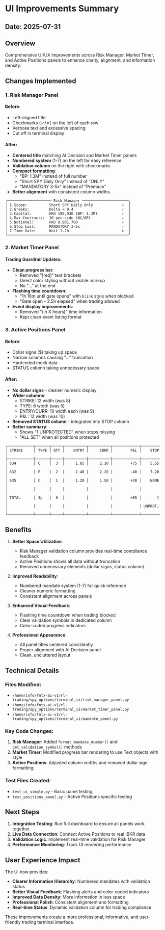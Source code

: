 # UI Improvements Summary

## Date: 2025-07-31

## Overview
Comprehensive UI/UX improvements across Risk Manager, Market Timer, and Active Positions panels to enhance clarity, alignment, and information density.

## Changes Implemented

### 1. Risk Manager Panel

#### Before:
- Left-aligned title
- Checkmarks (✓/✗) on the left of each row
- Verbose text and excessive spacing
- Cut off in terminal display

#### After:
- **Centered title** matching AI Decision and Market Timer panels
- **Numbered system** (1-7) on the left for easy reference
- **Validation column** on the right with checkmarks
- **Compact formatting**:
  - "BP: 1.3M" instead of full number
  - "Short SPY Daily Only" instead of "ONLY"
  - "MANDATORY 3-5x" instead of "Premium"
- **Better alignment** with consistent column widths

```
╭──────────────────── Risk Manager ─────────────────────╮
│ 1.Scope:          Short SPY Daily Only             ✓  │
│ 2.Greeks:         Delta < 0.4                      ✓  │
│ 3.Capital:        HKD 195,930 (BP: 1.3M)           ✓  │
│ 4.Max Contracts:  10 per side (0C/0P)              ✓  │
│ 5.Notional:       HKD 9,901,708                    ✓  │
│ 6.Stop Loss:      MANDATORY 3-5x                   ✓  │
│ 7.Time Gate:      Wait 1.2h                        ✗  │
╰───────────────────────────────────────────────────────╯
```

### 2. Market Timer Panel

#### Trading Guardrail Updates:
- **Clean progress bar**:
  - Removed "[red]" text brackets
  - Direct color styling without visible markup
  - No "..." at the end
- **Flashing time countdown**:
  - "1h 18m until gate opens" with `blink` style when blocked
  - "Gate open - 2.5h elapsed" when trading allowed
- **Event display improvements**:
  - Removed "(in X hours)" time information
  - Kept clean event listing format

### 3. Active Positions Panel

#### Before:
- Dollar signs ($) taking up space
- Narrow columns causing "..." truncation
- Hardcoded mock data
- STATUS column taking unnecessary space

#### After:
- **No dollar signs** - cleaner numeric display
- **Wider columns**:
  - STRIKE: 12 width (was 8)
  - TYPE: 6 width (was 5)
  - ENTRY/CURR: 10 width each (was 9)
  - P&L: 12 width (was 10)
- **Removed STATUS column** - integrated into STOP column
- **Better summary**:
  - Shows "1 UNPROTECTED" when stops missing
  - "ALL SET" when all positions protected

```
╭────────────┬──────┬─────┬──────────┬──────────┬────────────┬─────────╮
│ STRIKE     │ TYPE │ QTY │    ENTRY │     CURR │        P&L │    STOP │
├────────────┼──────┼─────┼──────────┼──────────┼────────────┼─────────┤
│ 634        │ C    │  3  │     1.85 │     2.10 │        +75 │    5.55 │
│ 632        │ P    │  2  │     2.40 │     2.20 │        -40 │    7.20 │
│ 635        │ C    │  1  │     1.20 │     1.50 │        +30 │    NONE │
│            │      │     │          │          │            │         │
│ TOTAL      │ 3p   │  6  │          │          │        +65 │       1 │
│            │      │     │          │          │            │ UNPROT… │
╰────────────┴──────┴─────┴──────────┴──────────┴────────────┴─────────╯
```

## Benefits

1. **Better Space Utilization**:
   - Risk Manager validation column provides real-time compliance feedback
   - Active Positions shows all data without truncation
   - Removed unnecessary elements (dollar signs, status column)

2. **Improved Readability**:
   - Numbered mandate system (1-7) for quick reference
   - Cleaner numeric formatting
   - Consistent alignment across panels

3. **Enhanced Visual Feedback**:
   - Flashing time countdown when trading blocked
   - Clear validation symbols in dedicated column
   - Color-coded progress indicators

4. **Professional Appearance**:
   - All panel titles centered consistently
   - Proper alignment with AI Decision panel
   - Clean, uncluttered layout

## Technical Details

### Files Modified:
- `/home/info/fntx-ai-v1/rl-trading/spy_options/terminal_ui/risk_manager_panel.py`
- `/home/info/fntx-ai-v1/rl-trading/spy_options/terminal_ui/market_timer_panel.py`
- `/home/info/fntx-ai-v1/rl-trading/spy_options/terminal_ui/mandate_panel.py`

### Key Code Changes:
1. **Risk Manager**: Added `format_mandate_number()` and `get_validation_symbol()` methods
2. **Market Timer**: Modified progress bar rendering to use Text objects with style
3. **Active Positions**: Adjusted column widths and removed dollar sign formatting

### Test Files Created:
- `test_ui_simple.py` - Basic panel testing
- `test_positions_panel.py` - Active Positions specific testing

## Next Steps

1. **Integration Testing**: Run full dashboard to ensure all panels work together
2. **Live Data Connection**: Connect Active Positions to real IBKR data
3. **Validation Logic**: Implement real-time validation for Risk Manager
4. **Performance Monitoring**: Track UI rendering performance

## User Experience Impact

The UI now provides:
- **Clearer Information Hierarchy**: Numbered mandates with validation status
- **Better Visual Feedback**: Flashing alerts and color-coded indicators  
- **Improved Data Density**: More information in less space
- **Professional Polish**: Consistent alignment and formatting
- **Real-time Status**: Dynamic validation column for trading compliance

These improvements create a more professional, informative, and user-friendly trading terminal interface.